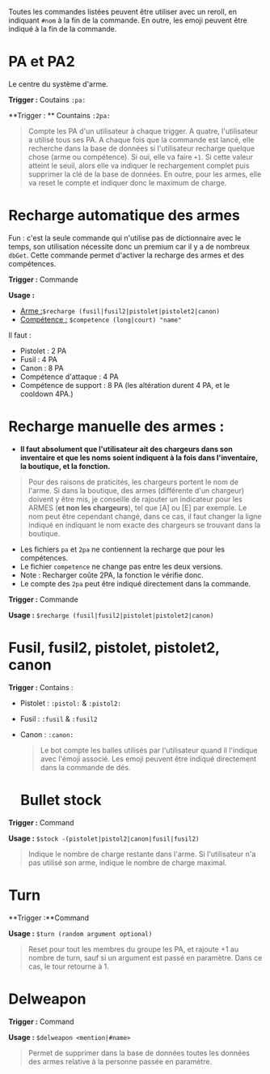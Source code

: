 Toutes les commandes listées peuvent être utiliser avec un reroll, en indiquant `#nom` à la fin de la commande. En outre, les emoji peuvent être indiqué à la fin de la commande.


# PA et PA2

Le centre du système d'arme.

**Trigger :** Coutains `:pa:`

**Trigger : ** Countains `:2pa:`

> Compte les PA d'un utilisateur à chaque trigger. A quatre, l'utilisateur a utilisé tous ses PA. A chaque fois que la commande est lancé, elle recherche dans la base de données si l'utilisateur recharge quelque chose (arme ou compétence). Si oui, elle va faire `+1`. Si cette valeur atteint le seuil, alors elle va indiquer le rechargement complet puis supprimer la clé de la base de données. En outre, pour les armes, elle va reset le compte et indiquer donc le maximum de charge.

# Recharge automatique des armes

Fun : c'est la seule commande qui n'utilise pas de dictionnaire avec le temps, son utilisation nécessite donc un premium car il y a de nombreux `dbGet`. Cette commande permet d'activer la recharge des armes et des compétences.

**Trigger :** Commande

**Usage :**

* <u> Arme :</u>`$recharge (fusil|fusil2|pistolet|pistolet2|canon)`
* <u> Compétence :</u> `$competence (long|court) "name"`

Il faut :

* Pistolet : 2 PA
* Fusil : 4 PA
* Canon : 8 PA
* Compétence d'attaque : 4 PA
* Compétence de support : 8 PA (les altération durent 4 PA, et le cooldown 4PA.)

# Recharge manuelle des armes :

* **Il faut absolument que l'utilisateur ait des chargeurs dans son inventaire et que les noms soient indiquent à la fois dans l'inventaire, la boutique, et la fonction.**

 > Pour des raisons de praticités, les chargeurs portent le nom de l'arme. Si dans la boutique, des armes (différente d'un chargeur) doivent y être mis, je conseille de rajouter un indicateur pour les ARMES (**et non les chargeurs**), tel que [A] ou [E] par exemple.
 > Le nom peut être cependant changé, dans ce cas, il faut changer la ligne indiqué en indiquant le nom exacte des chargeurs se trouvant dans la boutique.

* Les fichiers `pa` et `2pa` ne contiennent la recharge que pour les compétences.
* Le fichier `competence` ne change pas entre les deux versions.
* Note : Recharger coûte 2PA, la fonction le vérifie donc.
* Le compte des `2pa` peut être indiqué directement dans la commande.

**Trigger :** Commande

**Usage :** `$recharge (fusil|fusil2|pistolet|pistolet2|canon)`


# Fusil, fusil2, pistolet, pistolet2, canon

**Trigger :** Contains :

* Pistolet : `:pistol:` & `:pistol2:`

* Fusil : `:fusil` & `:fusil2`

* Canon : `:canon:`

  > Le bot compte les balles utilisés par l'utilisateur quand il l'indique avec l'émoji associé.
  > Les emoji peuvent être indiqué directement dans la commande de dés.

  # Bullet stock

**Trigger :** Command

**Usage :** `$stock -(pistolet|pistol2|canon|fusil|fusil2)`

> Indique le nombre de charge restante dans l'arme. Si l'utilisateur n'a pas utilisé son arme, indique le nombre de charge maximal.

# Turn

**Trigger :**Command

**Usage :** `$turn (random argument optional)`

> Reset pour tout les membres du groupe les PA, et rajoute +1 au nombre de turn, sauf si un argument est passé en paramètre. Dans ce cas, le tour retourne à 1.

# Delweapon

**Trigger :** Command

**Usage :** `$delweapon <mention|#name>`


> Permet de supprimer dans la base de données toutes les données des armes relative à la personne passée en paramètre.
